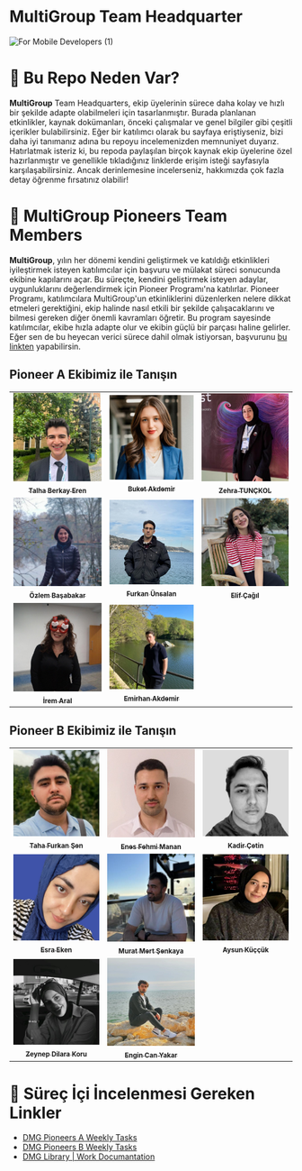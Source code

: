 # MultiGroup Team Headquarter

![For Mobile Developers (1)](https://github.com/user-attachments/assets/d176f6b2-f64a-4722-b261-7cd900c031da)

# 🧠 Bu Repo Neden Var?

**MultiGroup** Team Headquarters, ekip üyelerinin sürece daha kolay ve hızlı bir şekilde adapte olabilmeleri için tasarlanmıştır. Burada planlanan etkinlikler, kaynak dokümanları, önceki çalışmalar ve genel bilgiler gibi çeşitli içerikler bulabilirsiniz. Eğer bir katılımcı olarak bu sayfaya eriştiyseniz, bizi daha iyi tanımanız adına bu repoyu incelemenizden memnuniyet duyarız. Hatırlatmak isteriz ki, bu repoda paylaşılan birçok kaynak ekip üyelerine özel hazırlanmıştır ve genellikle tıkladığınız linklerde erişim isteği sayfasıyla karşılaşabilirsiniz. Ancak derinlemesine incelerseniz, hakkımızda çok fazla detay öğrenme fırsatınız olabilir!

# 🌟 MultiGroup Pioneers Team Members

**MultiGroup**, yılın her dönemi kendini geliştirmek ve katıldığı etkinlikleri iyileştirmek isteyen katılımcılar için başvuru ve mülakat süreci sonucunda ekibine kapılarını açar. Bu süreçte, kendini geliştirmek isteyen adaylar, uygunluklarını değerlendirmek için Pioneer Programı'na katılırlar. Pioneer Programı, katılımcılara MultiGroup'un etkinliklerini düzenlerken nelere dikkat etmeleri gerektiğini, ekip halinde nasıl etkili bir şekilde çalışacaklarını ve bilmesi gereken diğer önemli kavramları öğretir. Bu program sayesinde katılımcılar, ekibe hızla adapte olur ve ekibin güçlü bir parçası haline gelirler. Eğer sen de bu heyecan verici sürece dahil olmak istiyorsan, başvurunu [bu linkten](https://forms.gle/eDaNGhWe98qLiiVM7) yapabilirsin.

## Pioneer A Ekibimiz ile Tanışın

<table>
  <tr>
    <td align="center">
      <a href="https://www.linkedin.com/in/talha-berkay-eren-1b9158225/">
        <img src="./images/pioneer-a/talha-berkay-eren.png" width="300" alt=""/>
        <br />
        <sub><b>Talha Berkay Eren</b></sub>
      </a>
      <br />
    </td>
    <td align="center">
      <a href="https://www.linkedin.com/in/buket-akdemir-bukakd/">
        <img src="./images/pioneer-b/buket-akdemir.png" width="300" alt=""/>
        <br />
        <sub><b>Buket Akdemir</b></sub>
      </a>
      <br />
    </td>
    <td align="center">
      <a href="https://www.linkedin.com/in/zehratunckol/">
        <img src="./images/pioneer-a/zehra-tunckol.jpeg" width="300" alt=""/>
        <br />
        <sub><b>Zehra TUNÇKOL</b></sub>
      </a>
      <br />
    </td>
  </tr>
  <tr>
    <td align="center">
      <a href="https://www.linkedin.com/in/ozlembasabakar/">
        <img src="./images/pioneer-b/ozlem-basabakar.png" width="300" alt=""/>
        <br />
        <sub><b>Özlem Başabakar</b></sub>
      </a>
      <br />
    </td>
    <td align="center">
      <a href="https://www.linkedin.com/in/furkanunsalan">
        <img src="./images/pioneer-b/furkan-unsalan.jpg" width="300" alt=""/>
        <br />
        <sub><b>Furkan Ünsalan</b></sub>
      </a>
      <br />
    </td>
    <td align="center">
      <a href="https://www.linkedin.com/in/elif-%C3%A7a%C4%9F%C4%B1l/">
        <img src="./images/pioneer-b/elif-cagil.jpeg" width="300" alt=""/>
        <br />
        <sub><b>Elif Çağıl</b></sub>
      </a>
      <br />
    </td>
  </tr>
  <tr>
    <td align="center">
      <a href="https://www.linkedin.com/in/irem-aral-b6054517a/">
        <img src="./images/pioneer-b/irem-aral.jpeg" width="300" alt=""/>
        <br />
        <sub><b>İrem Aral</b></sub>
      </a>
      <br />
    </td>
    <td align="center">
      <a href="https://www.linkedin.com/in/emirhan-akdemir-ea/">
        <img src="./images/pioneer-b/emirhan-akdemir.jpg" width="300" alt=""/>
        <br />
        <sub><b>Emirhan Akdemir</b></sub>
      </a>
      <br />
    </td>
  </tr>
</table>

## Pioneer B Ekibimiz ile Tanışın

<table>
  <tr>
    <td align="center">
      <a href="https://www.linkedin.com/in/tahafurkansen/">
        <img src="./images/pioneer-a/taha-furkan-sen.jpeg" width="300" alt=""/>
        <br />
        <sub><b>Taha Furkan Şen</b></sub>
      </a>
      <br />
    </td>
    <td align="center">
      <a href="https://www.linkedin.com/in/enesfehmimanan/">
        <img src="./images/pioneer-a/enes-fehmi-manan.png" width="300" alt=""/>
        <br />
        <sub><b>Enes Fehmi Manan</b></sub>
      </a>
      <br />
    </td>
    <td align="center">
      <a href="https://www.linkedin.com/in/kadir-%C3%A7etin-961124189/">
        <img src="./images/pioneer-a/kadir-cetin.png" width="300" alt=""/>
        <br />
        <sub><b>Kadir Çetin</b></sub>
      </a>
      <br />
    </td>
  </tr>  
  <tr>
    <td align="center">
      <a href="https://www.linkedin.com/in/esra-eken-5a8549135/">
        <img src="./images/pioneer-b/esra-eken.jpeg" width="300" alt="">
        <br />
        <sub><b>Esra Eken</b></sub>
      </a>
      <br />
    </td>
    <td align="center">
      <a href="https://www.linkedin.com/in/murat-mert-%C5%9Fenkaya-21a793246/">
        <img src="./images/pioneer-b/murat-mert-senkaya.jpeg" width="300" alt=""/>
        <br />
        <sub><b>Murat Mert Şenkaya</b></sub>
      </a>
      <br />
    </td>
    <td align="center">
      <a href="https://www.linkedin.com/in/aysunkuccuk/">
        <img src="./images/pioneer-a/aysun-kuccuk.jpeg" width="300" alt=""/>
        <br />
        <sub><b>Aysun Küççük</b></sub>
      </a>
      <br />
    </td>
  </tr>
  <tr>
    <td align="center">
      <a href="https://www.linkedin.com/in/zeynep-dilara-koru-961a061b9/">
        <img src="./images/pioneer-b/zeynep-dilara-koru.png" width="300" alt=""/>
        <br />
        <sub><b>Zeynep Dilara Koru</b></sub>
      </a>
      <br />
    </td>
    <td align="center">
      <a href="https://www.linkedin.com/in/engin-can-yakar-17394225a/">
        <img src="./images/pioneer-b/engin-can-yakar.jpeg" width="300" alt=""/>
        <br />
        <sub><b>Engin Can Yakar</b></sub>
      </a>
      <br />
    </td>
  </tr>
</table>

# 📌 Süreç İçi İncelenmesi Gereken Linkler

- [DMG Pioneers A Weekly Tasks](https://github.com/Developer-MultiGroup/MultiGroup.hq/wiki/Pioneer-A-Team-Tasks)
- [DMG Pioneers B Weekly Tasks](https://github.com/Developer-MultiGroup/MultiGroup.hq/wiki/Pioneer-B-Team-Tasks)
- [DMG Library | Work Documantation](https://github.com/Developer-MultiGroup/MultiGroup.hq/blob/main/documentation_library.md)
